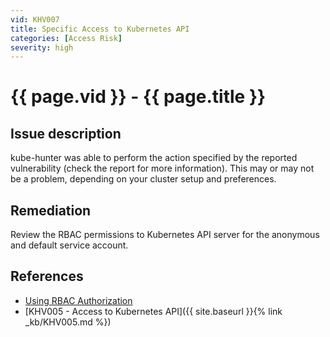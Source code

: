 ```yaml
---
vid: KHV007
title: Specific Access to Kubernetes API
categories: [Access Risk]
severity: high
---
```


# {{ page.vid }} - {{ page.title }}

## Issue description

kube-hunter was able to perform the action specified by the reported vulnerability (check the report for more information). This may or may not be a problem, depending on your cluster setup and preferences.

## Remediation

Review the RBAC permissions to Kubernetes API server for the anonymous and default service account.

## References

- [Using RBAC Authorization](https://kubernetes.io/docs/reference/access-authn-authz/rbac/)
- [KHV005 - Access to Kubernetes API]({{ site.baseurl }}{% link _kb/KHV005.md %})